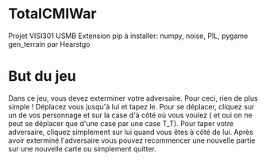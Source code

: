 # TotalCMIWar
Projet VISI301 USMB 
Extension pip à installer: numpy, noise, PIL, pygame   
gen_terrain par Hearstgo

# But du jeu
Dans ce jeu, vous devez exterminer votre adversaire. Pour ceci, rien de plus simple ! Déplacez vous jusqu'à lui et tapez le.
Pour se déplacer, cliquez sur un de vos personnage et sur la case d'à côté où vous voulez ( et oui on ne peut se déplacer que d'une case par une case T_T).
Pour taper votre adversaire, cliquez simplement sur lui quand vous êtes à côté de lui.
Après avoir exterminé l'adversaire vous pouvez recommencer une nouvelle partie sur une nouvelle carte ou simplement quitter. 
